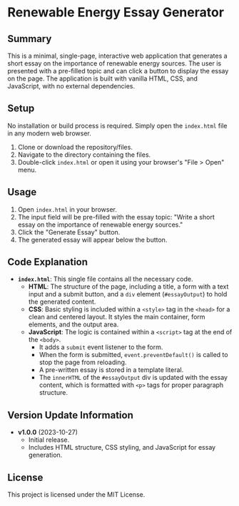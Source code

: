 # Renewable Energy Essay Generator

## Summary

This is a minimal, single-page, interactive web application that generates a short essay on the importance of renewable energy sources. The user is presented with a pre-filled topic and can click a button to display the essay on the page. The application is built with vanilla HTML, CSS, and JavaScript, with no external dependencies.

## Setup

No installation or build process is required. Simply open the `index.html` file in any modern web browser.

1.  Clone or download the repository/files.
2.  Navigate to the directory containing the files.
3.  Double-click `index.html` or open it using your browser's "File > Open" menu.

## Usage

1.  Open `index.html` in your browser.
2.  The input field will be pre-filled with the essay topic: "Write a short essay on the importance of renewable energy sources."
3.  Click the "Generate Essay" button.
4.  The generated essay will appear below the button.

## Code Explanation

-   **`index.html`**: This single file contains all the necessary code.
    -   **HTML**: The structure of the page, including a title, a form with a text input and a submit button, and a `div` element (`#essayOutput`) to hold the generated content.
    -   **CSS**: Basic styling is included within a `<style>` tag in the `<head>` for a clean and centered layout. It styles the main container, form elements, and the output area.
    -   **JavaScript**: The logic is contained within a `<script>` tag at the end of the `<body>`.
        -   It adds a `submit` event listener to the form.
        -   When the form is submitted, `event.preventDefault()` is called to stop the page from reloading.
        -   A pre-written essay is stored in a template literal.
        -   The `innerHTML` of the `#essayOutput` div is updated with the essay content, which is formatted with `<p>` tags for proper paragraph structure.

## Version Update Information

-   **v1.0.0** (2023-10-27)
    -   Initial release.
    -   Includes HTML structure, CSS styling, and JavaScript for essay generation.

## License

This project is licensed under the MIT License.
